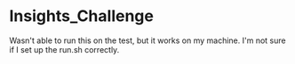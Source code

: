 # Insights_Challenge

Wasn't able to run this on the test, but it works on my machine. I'm not sure if I set up the run.sh correctly. 
